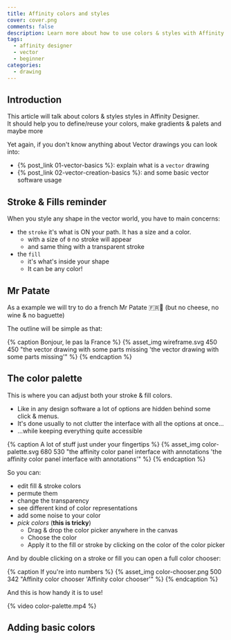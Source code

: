 ```yaml
---
title: Affinity colors and styles
cover: cover.png
comments: false
description: Learn more about how to use colors & styles with Affinity Designer
tags:
  - affinity designer
  - vector
  - beginner
categories:
  - drawing
---
```


## Introduction

This article will talk about colors & styles styles in Affinity Designer.  
It should help you to define/reuse your colors, make gradients & palets and maybe more

<!-- more -->

Yet again, if you don't know anything about Vector drawings you can look into:

- {% post_link 01-vector-basics %}: explain what is a `vector` drawing
- {% post_link 02-vector-creation-basics %}: and some basic vector software usage

## Stroke & Fills reminder

When you style any shape in the vector world, you have to main concerns:

- the `stroke` it's what is ON your path. It has a size and a color.
  - with a size of `0` no stroke will appear
  - and same thing with a transparent stroke
- the `fill`
  - it's what's inside your shape
  - It can be any color!

## Mr Patate

As a example we will try to do a french Mr Patate 🇫🇷🥔 (but no cheese, no wine & no baguette)

The outline will be simple as that:

{% caption Bonjour, le pas la France %}
{% asset_img wireframe.svg 450 450 "the vector drawing with some parts missing 'the vector drawing with some parts missing'" %}
{% endcaption %}

## The color palette

This is where you can adjust both your stroke & fill colors.

- Like in any design software a lot of options are hidden behind some click & menus.
- It's done usually to not clutter the interface  with all the options at once…
- …while keeping everything quite accessible

{% caption A lot of stuff just under your fingertips %}
{% asset_img color-palette.svg 680 530 "the affinity color panel interface with annotations 'the affinity color panel interface with annotations'" %}
{% endcaption %}

So you can:

- edit fill & stroke colors
- permute them
- change the transparency
- see different kind of color representations
- add some noise to your color
- _pick colors_ (**this is tricky**)  
  - Drag & drop the color picker anywhere in the canvas  
  - Choose the color
  - Apply it to the fill or stroke by clicking on the color of the color picker

And by double clicking on a stroke or fill you can open a full color chooser:

{% caption If you're into numbers %}
{% asset_img color-chooser.png 500 342 "Affinity color chooser 'Affinity color chooser'" %}
{% endcaption %}


And this is how handy it is to use!

{% video color-palette.mp4 %}

## Adding basic colors
